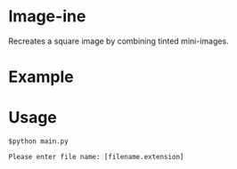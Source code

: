 # Image-ine
Recreates a square image by combining tinted mini-images.

# Example


# Usage
`$python main.py `


`Please enter file name: [filename.extension]`
